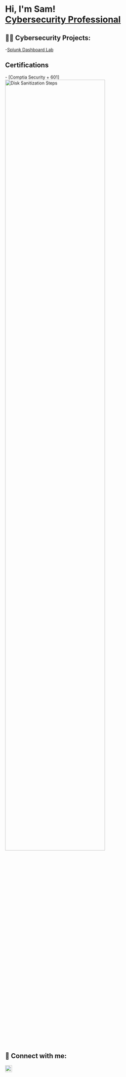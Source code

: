 <h1>Hi, I'm Sam! <br/><a href="https://github.com/youngsb24"></a> <a href="https://www.linkedin.com/in/sambide/">Cybersecurity Professional</a> 

<h2>👨‍💻 Cybersecurity Projects:</h2>

-[Splunk Dashboard Lab](https://github.com/Youngsb24/Splunk_Dashboard)



  <h2> Certifications</h2>
  - [Comptia Security + 601] 
  <br > <img src="https://i.imgur.com/EqQdVyy.png" height="80%" width="80%" alt="Disk Sanitization Steps"/> <br/>

  

<h2> 🤳 Connect with me:</h2>

[<img align="left" alt="Sambide | LinkedIn" width="22px" src="https://cdn.jsdelivr.net/npm/simple-icons@v3/icons/linkedin.svg" />][linkedin]


[linkedin]: https://linkedin.com/in/sambide


 <!--
  
Here are some ideas to get you started:

- 🔭 I’m currently working on splunk certified power and core user certificate
- 🌱 I’m currently learning python
- 👯 I’m looking to collaborate on ...
- 🤔 I’m looking for help with ...
-->
